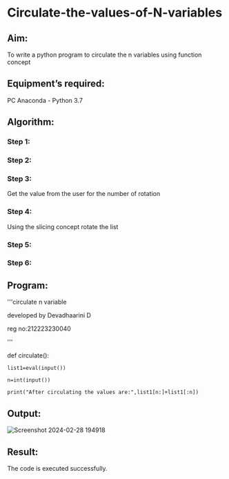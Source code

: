 # Circulate-the-values-of-N-variables
## Aim:
To write a python program to circulate the n variables using function concept
## Equipment’s required:
PC
Anaconda - Python 3.7
## Algorithm: 
### Step 1: 
### Step 2: 
### Step 3: 
Get the value from the user for the number of rotation
### Step 4: 
Using the slicing concept rotate the list

### Step 5: 
### Step 6: 
## Program:
'''circulate n variable

developed by Devadhaarini D

reg no:212223230040

'''

def circulate():

    list1=eval(input())
    
    n=int(input())
    
    print("After circulating the values are:",list1[n:]+list1[:n])
## Output:
![Screenshot 2024-02-28 194918](https://github.com/Devadhaarini/Circulate-the-values-of-N-variables/assets/145796552/ce5cef0a-3ef2-4c3d-8266-feb33b00a871)

## Result:
The code is executed successfully.
